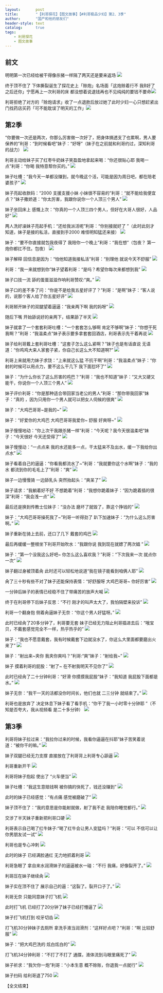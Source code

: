 ```yaml
---
layout:       post
title:        "【利哥探花】【图文故事】【#利哥极品少妇】第2、3季"
author:       "国产和他的朋友们"
header-style: text
catalog:      true
tags:
    - 利哥探花
    - 图文故事
---
```


## 前文

明明第一次已经给被干得像杀猪一样隔了两天还是要来返场 ![](https://tju.7pzzv.us/tupian/forum/202501/25/215400e5156g15e5vo3v36.gif)

终于顶不住了 下体撕裂诞生了探花史上「赊炮」名场面「这炮赊着行不 我B好了之后还你」宁愿再上一次利哥的床 都没想着说退钱再也不见纯纯的要钱不要命![](https://tju.7pzzv.us/tupian/forum/202501/25/232056bcvc5romrmop7rzn.gif)

利哥拒绝了对方的「赊炮请求」收了一点退款后放过她了此时少妇一心只想赶紧出门找药店买药「可不能耽误了明天的工作」![](https://tju.7pzzv.us/tupian/forum/202501/25/232111jegerqm93zzxebfq.gif)

## 第2季

“你要做一次还是两次，你那么厉害做一次好了，把身体搞透支了也累啊，男人要保养的”利哥：“到时候看吧”妹子：“好呀”（妹子在之前就和利哥约过，深知利哥的战力）
![](https://tju.7pzzv.us/tupian/forum/202502/20/011705zkd08cqzhoixbslg.gif)

利哥主动给妹子买了红枣牛奶妹子笑盈盈地拿起来喝：“你还很贴心耶 我喝一点”利哥：“你喝 我特意帮你买的。”
![](https://tju.7pzzv.us/tupian/forum/202502/20/011714aiarsai1rr2zjuz1.gif)

妹子吐槽：“我今天一单都没赚到，就今晚这个活，可能是因为周日吧，都在陪老婆孩子”
![](https://tju.7pzzv.us/tupian/forum/202502/20/011724lid5y98zpwdip5d5.gif)

妹子亮起收款码：“2000 支援支援小妹 小妹很不容易的”利哥：“就不能给我便宜点？”妹子撒娇道：“你太厉害，我跟你说你一个人顶三个男人”
![](https://tju.7pzzv.us/tupian/forum/202502/20/011738nx9kp12pux9kzcy7.gif)

妹子坐回床上 感慨上次：“你真的一个人顶三四个男人，但好在大哥人很好，人品好”
![](https://tju.7pzzv.us/tupian/forum/202502/20/011749oi56r530irustix6.gif)

两人洗好澡妹子亮起手机：“还给我派活呢”利哥：“你别接就好了 ”（此时此刻才知道，妹子是接的私活，直接到手2000 难怪明知猛还来接）
![](https://tju.7pzzv.us/tupian/forum/202502/20/011758rmippmozmpzama8m.gif)

妹子：“要不你直接就包我夜得了 我陪你一个晚上”利哥：“我在想”（包夜？ 第一炮你都扛不住。包夜）
![](https://tju.7pzzv.us/tupian/forum/202502/20/011811j5tdoldo5j69bbl0.gif)

妹子解释 回信息是因为：“怕他知道我接私活”利哥：“别理他 就说今天不舒服”
![](https://tju.7pzzv.us/tupian/forum/202502/20/011820xnz50bl5n58d5qqo.gif)

利哥：“我一来就想到你”妹子望着利哥：“是吗？希望你每次来都想到我”
![](https://tju.7pzzv.us/tupian/forum/202502/20/011831unkls5jftzhndcr2.gif)

妹子口技一流 舔的蛋蛋滋滋作响利哥赞叹:“爽。”
![](https://tju.7pzzv.us/tupian/forum/202502/20/011843gy27722zdvoz27iy.gif)

妹子口的差不多了问：“你是不是给我五星好评了？”利哥：“是啊”妹子：“客人说的，说那个客人给了你五星好评”
![](https://tju.7pzzv.us/tupian/forum/202502/20/011854u486gbgg16rz50gr.gif)

利哥掰开妹子的双腿望着逼逼：“我亲两下啊 我的妈呀”
![](https://tju.7pzzv.us/tupian/forum/202502/20/011901duzgcu6fgnwkgkaf.gif)

随后下嘴 开始舔说好的亲两下，结果舔了半天
![](https://tju.7pzzv.us/tupian/forum/202502/20/011909lb1velr3jeqtmqtj.gif)

妹子就拿了一个套套利哥吐槽：“一个套套怎么够啊 肯定不够啊”妹子：“你想干死我啊？”利哥：“我温柔点”妹子表示要多拿套套回酒店，利哥表示先干着再说
![](https://tju.7pzzv.us/tupian/forum/202502/20/011921gu36ii35583b85c5.gif)

妹子给利哥戴上套利哥吐槽：“这套子怎么这么紧啊？”妹子也是有话直说 无语道：“你鸡鸡大来人家套子紧，你自己长这么大不知道啊?” 
![](https://tju.7pzzv.us/tupian/forum/202502/20/011936o3tnv7zr3lciyncn.gif)

利哥上来就用力妹子求饶：“上来就这么猛 不抗干啊”利哥：“我温柔点”妹子：“你射的时候可以用点力，要不这么干几下 我下面怼坏了”
![](https://tju.7pzzv.us/tupian/forum/202502/20/011944qgkywywyjkxyfoa6.gif)

妹子：“为什么你长了这么厉害的鸡巴？”利哥：“我也不知道”妹子：“又大又硬又能干，你说你一个人顶三个男人”
![](https://tju.7pzzv.us/tupian/forum/202502/20/011954k78mjsx2xcgxfg7g.gif)

妹子评价利哥：“你是那种适合带回家当老公的男人”利哥：“那你带我回家”妹子：“真的 ，因为只用你一个男人就可以把女人伺候的很爽”
![](https://tju.7pzzv.us/tupian/forum/202502/20/012003hpi4xd35vihj5356.gif)

妹子：“大鸡巴哥哥~是我的~”
![](https://tju.7pzzv.us/tupian/forum/202502/20/012012qzxpo00bfc5ozyb6.gif)

妹子：“好爱你的大鸡巴 大鸡巴哥哥我爱你~ 舒服 好爽呀~”
![](https://tju.7pzzv.us/tupian/forum/202502/20/012021r5l1kyo411rgpsst.gif)

妹子慢慢地动：“你上次干我跟杀猪一样”利哥：“今天呢？我今天很温柔吧”妹子：“今天很好 今天还受得了”
![](https://tju.7pzzv.us/tupian/forum/202502/20/012035iek6o66pi0oipj7k.gif)

妹子慢慢动：“一点点来 我的水还能多一点，干太猛来不及出水，缓一下我给你出点水”
![](https://tju.7pzzv.us/tupian/forum/202502/20/012044c2rp11heepo8hpok.gif)

妹子看着自己的逼逼：“你看我都流水了~”利哥：“我就要你这个水啊”妹子：“我的水 都流到你的毛毛上了”利哥：“爽”
![](https://tju.7pzzv.us/tupian/forum/202502/20/012053ialy4f4a80jlnyln.gif)

妹子一边慢慢骑 一边舔乳头 突然抬起头：“爽呆了”
![](https://tju.7pzzv.us/tupian/forum/202502/20/012103t2irt8hpjh9z87ig.gif)

妹子请求：“我躺着好不好 不想跪着”利哥：“我想你跪着妹子：“因为跪着插的很深”利哥：“我会浅一点”
![](https://tju.7pzzv.us/tupian/forum/202502/20/012114q3ygh2vds8w2tddl.gif)

最后还是换到传教士位妹子：“没办法 磨坏了就毁了，靠这个挣钱的”
![](https://tju.7pzzv.us/tupian/forum/202502/20/012124hqlrfg4ch88xixix.gif)

妹子：“大鸡巴哥哥操死我了~”利哥一听得劲了 趴下加速妹子：“为什么这么厉害啊。”
![](https://tju.7pzzv.us/tupian/forum/202502/20/012131qn0609tn9q9kk9k6.gif)

妹子重新在骑上去前，还口了几下 戴套的鸡巴
![](https://tju.7pzzv.us/tupian/forum/202502/20/012139ruljkpkzubjfnfuu.gif)

最后再缓缓一整根坐下利哥开始吹水：“我跟你说 我到现在就嫖了两次娼 ”
![](https://tju.7pzzv.us/tupian/forum/202502/20/012148rvxtiiwtv3v4w42f.gif)

妹子：“第一个没我这么好吧~ 你怎么这么喜欢我？”利哥：“下次我来一次 就点你一次”
![](https://tju.7pzzv.us/tupian/forum/202502/20/012157az1dnl61wdkmiik3.gif)

妹子翻过身被顶着肏 此时还可以轻松地说道“我在镜子能看到咱俩人耶”
![](https://tju.7pzzv.us/tupian/forum/202502/20/012205qcpmcqbaogbmz45c.gif)

肏了三十秒有些不对了妹子还能保持表情：“好舒服呀 大鸡巴哥哥~ 你好厉害”
![](https://tju.7pzzv.us/tupian/forum/202502/20/012215w7pyvt44lxgy8x4d.gif)

一分钟后妹子的表情已经稳不住了带痛苦的放声大喊
![](https://tju.7pzzv.us/tupian/forum/202502/20/012227u3i0i30g0wphhg0y.gif)

终于在利哥停下后妹子反思：“不行 刚才的叫声太大了，我怕隔壁来投诉”
![](https://tju.7pzzv.us/tupian/forum/202502/20/012236ask5too5o0co30z3.gif)

利哥一个翻身抱 侧着肏逼妹子无奈：“你这个男人好猛呀。”
![](https://tju.7pzzv.us/tupian/forum/202502/20/012248srbvn6b525dubdh6.gif)

此时已经肏了20多分钟了，利哥要无套 妹子已经无力阻止利哥插进去后：“哦宝贝，不戴套感觉完全不一样，热乎热乎的”
![](https://tju.7pzzv.us/tupian/forum/202502/20/012304u9icq3jj3cjvc0qc.gif)

妹子：“我也不愿意戴套，我有时候戴套下边就没水了，你这么大里面都要磨出火来了”
![](https://tju.7pzzv.us/tupian/forum/202502/20/012315jssjwbyenfsxjs2p.gif)

妹子：“射出来~夹你 我夹你爽吗？”利哥:“爽”妹子：“射给我~”
![](https://tju.7pzzv.us/tupian/forum/202502/20/012322pilihscc6ccsh3cs.gif)

妹子 摸着利哥的屁股：“射了~ 在不射我明天不见你了”
![](https://tju.7pzzv.us/tupian/forum/202502/20/012330uzrew6uq399r5d2j.gif)

此时已经肏了二十分钟利哥：“好滑 你摸摸我屁股”妹子：“我知道 我屁股下面都是水。”
![](https://tju.7pzzv.us/tupian/forum/202502/20/012338lwu7ryj558yj98ik.gif)

妹子无奈：“我干一天的活都没你时间长，他们也就 二三分钟 就结束了。”
![](https://tju.7pzzv.us/tupian/forum/202502/20/012348lb8iy8sqb8azlbld.gif)

利哥也是放弃了 决定休息下妹子看了看手机：“你干了我一小时零十分钟耶 ”（不知是否夸大，我从视频看 是二十多分钟）
![](https://tju.7pzzv.us/tupian/forum/202502/20/012355qjcc46cci4ij665u.gif)

## 第3季

利哥将妹子拉过来：“我拉你过来的时候，我看你逼逼在抖耶”妹子苦笑着说道：“被你干的嘛。”
![](https://tju.7pzzv.us/tupian/forum/202502/20/012404kwa7o6w3ww76ogkg.gif)

妹子双腿已经无力支撑 直接放在了利哥背上利哥专心舔逼
![](https://tju.7pzzv.us/tupian/forum/202502/20/012411v3z5vz9av18kdgdl.gif)

利哥重新开干
![](https://tju.7pzzv.us/tupian/forum/202502/20/012419hrgpogp772ojao3o.gif)

利哥将妹子抱起 使出了 “火车便当”
![](https://tju.7pzzv.us/tupian/forum/202502/20/012429ii2g17215g9uuluy.gif)

妹子吐槽：“我这生意赔钱啊 被你搞的快死了，钱还没赚到”
![](https://tju.7pzzv.us/tupian/forum/202502/20/012438z4mfs7tdsccdczcc.gif)

此时的妹子已经感觉：“有点痛 感觉被磨破了”
![](https://tju.7pzzv.us/tupian/forum/202502/20/012448pk8b5e8cf5fjfk5k.gif)

妹子顶不住了：“我的意思是你能射就做，射了我不走 我陪你睡觉都行。”
![](https://tju.7pzzv.us/tupian/forum/202502/20/012455s1cedxbdhhc1vokk.gif)

交涉了半天妹子重新把利哥口硬
![](https://tju.7pzzv.us/tupian/forum/202502/20/012504ckmkcjes59r4zu44.gif)

利哥表示自己喝了红牛妹子:“喝了红牛会让男人变猛吗？”利哥：“可以 不信可以让你男朋友试一试”
![](https://tju.7pzzv.us/tupian/forum/202502/20/012511ii55j3kkxk5ys5xx.gif)

利哥也是专心冲刺
![](https://tju.7pzzv.us/tupian/forum/202502/20/012523gw8qnzsk7ooo43km.gif)

此时的妹子 已经满脸通红 无力地抓着利哥
![](https://tju.7pzzv.us/tupian/forum/202502/20/012533d7c802xx78pexy67.gif)

利哥急眼了 拿自来水润滑妹子的逼逼被水一碰：“不行 我痛，好像裂开了。”
![](https://tju.7pzzv.us/tupian/forum/202502/20/012543gkock8mc3cvidk8n.gif)

利哥压在妹子继续肏
![](https://tju.7pzzv.us/tupian/forum/202502/20/012550o33ppmrzxcanp5ii.gif)

妹子实在顶不住了 展示自己的逼：“这裂了。裂开口子了。”
![](https://tju.7pzzv.us/tupian/forum/202502/20/012559b1iicxzrc9xbyicc.gif)

利哥无奈 只能同意妹子打飞机
![](https://tju.7pzzv.us/tupian/forum/202502/20/012607v8u0u10uacc8uc5f.gif)

此时打飞机 已经打了20分钟了妹子已经打懵逼了
![](https://tju.7pzzv.us/tupian/forum/202502/20/012614hy7885mu6rtr0xd5.gif)

妹子打飞机打到 咬牙切齿
![](https://tju.7pzzv.us/tupian/forum/202502/20/012624ka4vpqvv4pgsxlty.gif)

打飞机30分钟妹子去厕所 拿洗手液当润滑剂：“这样好点吧？”利哥：“啊 比较舒服”
![](https://tju.7pzzv.us/tupian/forum/202502/20/012631dyygy9xy4xyk0dg5.gif)

妹子：“把大鸡巴洗的 炫白炫白的”
![](https://tju.7pzzv.us/tupian/forum/202502/20/012640d9s81xl0g0gng1dt.gif)

打飞机34分钟利哥：“不打了不打了 通牒，液体流到马眼里痛死了”
![](https://tju.7pzzv.us/tupian/forum/202502/20/012649tkfhz8q8ssll7f8f.gif)

妹子祈求：“我欠你一炮”利哥：“小本生意 概不赊账，你退我一点就行”
![](https://tju.7pzzv.us/tupian/forum/202502/20/012658ubagauq5gwkk6lsb.gif)

妹子扫码 给利哥退了750
![](https://tju.7pzzv.us/tupian/forum/202502/20/012707rco2bgkksr6gosom.gif)

【全文结束】